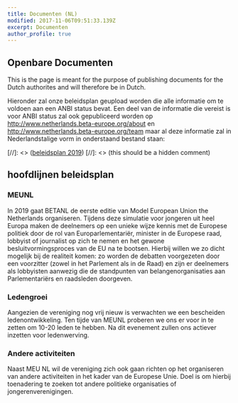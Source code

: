 ```yaml
---
title: Documenten (NL)
modified: 2017-11-06T09:51:33.139Z
excerpt: Documenten
author_profile: true
---
```

## Openbare Documenten

This is the page is meant for the purpose of publishing documents for the Dutch authorites and will therefore be in Dutch.

Hieronder zal onze beleidsplan geupload worden die alle informatie om te voldoen aan een ANBI status bevat. Een deel van de informatie die vereist is voor ANBI status zal ook gepubliceerd worden op <http://www.netherlands.beta-europe.org/about> en <http://www.netherlands.beta-europe.org/team> maar al deze informatie zal in Nederlandstalige vorm in onderstaand bestand staan:


[//]: <> ([beleidsplan 2019](/assets/files/BeleidsplanBETANL2019.pdf))
[//]: <> (this should be a hidden comment)

## hoofdlijnen beleidsplan

### MEUNL

In 2019 gaat BETANL de eerste editie van Model European Union the Netherlands organiseren. Tijdens deze simulatie voor jongeren uit heel Europa maken de deelnemers op een unieke wijze kennis met de Europese politiek door de rol van Europarlementariër, minister in de Europese raad, lobbyist of journalist op zich te nemen en het gewone besluitvormingsproces van de EU na te bootsen. Hierbij willen we zo dicht mogelijk bij de realiteit komen: zo worden de debatten voorgezeten door een voorzitter (zowel in het Parlement als in de Raad) en zijn er deelnemers als lobbyisten aanwezig die de standpunten van belangenorganisaties aan Parlementariërs en raadsleden doorgeven.

### Ledengroei
Aangezien de vereniging nog vrij nieuw is verwachten we een bescheiden ledenontwikkeling. Ten tijde van MEUNL proberen we ons er voor in te zetten om 10-20 leden te hebben. Na dit evenement zullen ons actiever inzetten voor ledenwerving.

### Andere activiteiten
Naast MEU NL wil de vereniging zich ook gaan richten op het organiseren van andere activiteiten in het kader van de Europese Unie. Doel is om hierbij toenadering te zoeken tot andere politieke organisaties of jongerenverenigingen.
